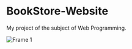 # BookStore-Website
 My project of the subject of Web Programming.
 
 
![Frame 1](https://user-images.githubusercontent.com/44517184/123893905-76b02600-d987-11eb-8ad9-ba5fae9526e3.png)

